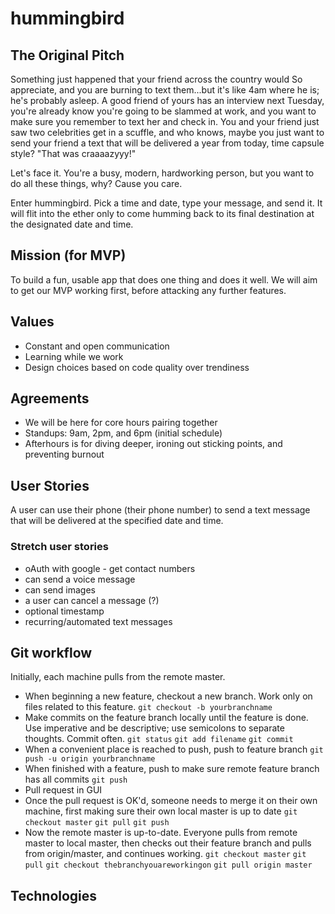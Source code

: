 # hummingbird

## The Original Pitch

Something just happened that your friend across the country would So appreciate, and you are burning to text them...but it's like 4am where he is; he's probably asleep. A good friend of yours has an interview next Tuesday, you're already know you're going to be slammed at work, and you want to make sure you remember to text her and check in. You and your friend just saw two celebrities get in a scuffle, and who knows, maybe you just want to send your friend a text that will be delivered a year from today, time capsule style? "That was craaaazyyy!"

Let's face it. You're a busy, modern, hardworking person, but you want to do all these things, why? Cause you care.

Enter hummingbird. Pick a time and date, type your message, and send it. It will flit into the ether only to come humming back to its final destination at the designated date and time.

## Mission (for MVP)

To build a fun, usable app that does one thing and does it well.
We will aim to get our MVP working first, before attacking any further features.


## Values
- Constant and open communication
- Learning while we work
- Design choices based on code quality over trendiness

## Agreements
- We will be here for core hours pairing together
- Standups: 9am, 2pm, and 6pm (initial schedule)
- Afterhours is for diving deeper, ironing out sticking points, and preventing burnout

## User Stories
A user can use their phone (their phone number) to send a text message that will be delivered at the specified date and time.


### Stretch user stories
- oAuth with google - get contact numbers
- can send a voice message
- can send images
- a user can cancel a message (?)
- optional timestamp
- recurring/automated text messages


## Git workflow
Initially, each machine pulls from the remote master.
- When beginning a new feature, checkout a new branch. Work only on files related to this feature.
`git checkout -b yourbranchname`
- Make commits on the feature branch locally until the feature is done. Use imperative and be descriptive; use semicolons to separate thoughts. Commit often.
`git status`
`git add filename`
`git commit`
- When a convenient place is reached to push, push to feature branch
`git push -u origin yourbranchname`
- When finished with a feature, push to make sure remote feature branch has all commits
`git push`
- Pull request in GUI
- Once the pull request is OK'd, someone needs to merge it on their own machine, first making sure their own local master is up to date
`git checkout master`
`git pull`
`git push`
- Now the remote master is up-to-date. Everyone pulls from remote master to local master, then checks out their feature branch and pulls from origin/master, and continues working.
`git checkout master`
`git pull`
`git checkout thebranchyouareworkingon`
`git pull origin master`

## Technologies